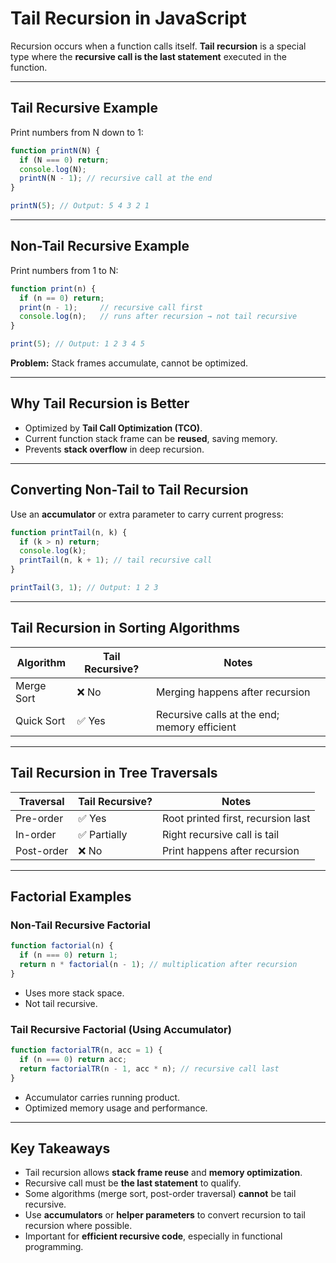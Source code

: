 
# Tail Recursion in JavaScript

Recursion occurs when a function calls itself. **Tail recursion** is a special type where the **recursive call is the last statement** executed in the function.

---

## Tail Recursive Example

Print numbers from N down to 1:

```js
function printN(N) {
  if (N === 0) return;
  console.log(N);
  printN(N - 1); // recursive call at the end
}

printN(5); // Output: 5 4 3 2 1
````

---

## Non-Tail Recursive Example

Print numbers from 1 to N:

```js
function print(n) {
  if (n == 0) return;
  print(n - 1);     // recursive call first
  console.log(n);   // runs after recursion → not tail recursive
}

print(5); // Output: 1 2 3 4 5
```

**Problem:** Stack frames accumulate, cannot be optimized.

---

## Why Tail Recursion is Better

* Optimized by **Tail Call Optimization (TCO)**.
* Current function stack frame can be **reused**, saving memory.
* Prevents **stack overflow** in deep recursion.

---

## Converting Non-Tail to Tail Recursion

Use an **accumulator** or extra parameter to carry current progress:

```js
function printTail(n, k) {
  if (k > n) return;
  console.log(k);
  printTail(n, k + 1); // tail recursive call
}

printTail(3, 1); // Output: 1 2 3
```

---

## Tail Recursion in Sorting Algorithms

| Algorithm  | Tail Recursive? | Notes                                        |
| ---------- | --------------- | -------------------------------------------- |
| Merge Sort | ❌ No            | Merging happens after recursion              |
| Quick Sort | ✅ Yes           | Recursive calls at the end; memory efficient |

---

## Tail Recursion in Tree Traversals

| Traversal  | Tail Recursive? | Notes                              |
| ---------- | --------------- | ---------------------------------- |
| Pre-order  | ✅ Yes           | Root printed first, recursion last |
| In-order   | ✅ Partially     | Right recursive call is tail       |
| Post-order | ❌ No            | Print happens after recursion      |

---

## Factorial Examples

### Non-Tail Recursive Factorial

```js
function factorial(n) {
  if (n === 0) return 1;
  return n * factorial(n - 1); // multiplication after recursion
}
```

* Uses more stack space.
* Not tail recursive.

### Tail Recursive Factorial (Using Accumulator)

```js
function factorialTR(n, acc = 1) {
  if (n === 0) return acc;
  return factorialTR(n - 1, acc * n); // recursive call last
}
```

* Accumulator carries running product.
* Optimized memory usage and performance.

---

## Key Takeaways

* Tail recursion allows **stack frame reuse** and **memory optimization**.
* Recursive call must be **the last statement** to qualify.
* Some algorithms (merge sort, post-order traversal) **cannot** be tail recursive.
* Use **accumulators** or **helper parameters** to convert recursion to tail recursion where possible.
* Important for **efficient recursive code**, especially in functional programming.
